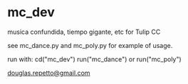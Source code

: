 # mc_dev
musica confundida, tiempo gigante, etc for Tulip CC

see mc_dance.py and mc_poly.py for example of usage.

run with:
cd("mc_dev")
run("mc_dance") or run("mc_poly")



douglas.repetto@gmail.com

